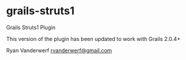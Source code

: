 grails-struts1
==============

Grails Struts1 Plugin

This version of the plugin has been updated to work with Grails 2.0.4+


Ryan Vanderwerf
rvanderwerf@gmail.com
